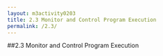 ```yaml
---
layout: m3activity0203
title: 2.3 Monitor and Control Program Execution
permalink: /2.3/
---
```

##2.3 Monitor and Control Program Execution
